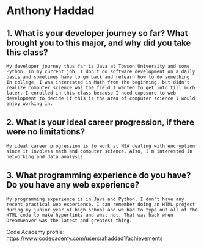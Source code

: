 
# Anthony Haddad

## 1. What is your developer journey so far? What brought you to this major, and why did you take this class?
    My developer journey thus far is Java at Towson University and some Python. In my current job, I don't do software development on a daily basis and sometimes have to go back and relearn how to do something. In college, I was interested in Math from the beginning, but didn't realize computer science was the field I wanted to get into till much later. I enrolled in this class because I need exposure to web development to decide if this is the area of computer science I would enjoy working in.
## 2. What is your ideal career progression, if there were no limitations?
    My ideal career progression is to work at NSA dealing with encryption since it involves math and computer science. Also, I'm interested in networking and data analysis.
## 3. What programming experience do you have? Do you have any web experience?
    My programming experience is in Java and Python. I don't have any recent practical web experience. I can remember doing an HTML project during my junior year of high school and we had to type out all of the HTML code to make hyperlinks and what not. That was back when Dreamweaver was the latest and greatest thing.

Code Academy profile:
<https://www.codecademy.com/users/ahaddad1/achievements>



